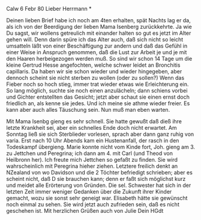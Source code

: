  Calw 6 Febr 80
Lieber Herrmann <Mogl>*

Deinen lieben Brief habe ich noch am 4ten erhalten, spät Nachts lag er da, als ich von der Beerdigung der lieben Mama Isenberg zurückkehrte. Ja wie Du sagst, wir wollens getreulich mit einander halten so gut es jetzt im Alter gehen will. Denn darin spüre ich das Alter auch, daß sich nicht so leicht umsatteln läßt von einer Beschäftigung zur andern und daß das Gefühl in einer Weise in Anspruch genommen, daß die Lust zur Arbeit je und je mit den Haaren herbeigezogen werden muß. So sind wir schon 14 Tage um die kleine Gertrud Hesse angefochten, welche schwer leidet an Bronchitis capillaris. Da haben wir sie schon wieder und wieder hingegeben, aber dennoch scheint sie nicht sterben zu wollen (oder zu sollen?) Wenn das Fieber noch so hoch stieg, immer trat wieder etwas wie Erleichterung ein. So lang möglich, suchte sie noch einen anzulächeln; dann schiens vorbei und Gichter entstellten das Gesicht; jetzt aber schaut sie einen ernst doch friedlich an, als kenne sie jedes. Und ich meine sie athme wieder freier. Es kann aber auch alles Täuschung sein. Nun muß man eben warten.

Mit Mama Isenbg gieng es sehr schnell. Sie hatte gewußt daß dieß ihre letzte Krankheit sei, aber ein schnelles Ende doch nicht erwartet. Am Sonntag ließ sie sich Sterblieder vorlesen, sprach aber dann ganz ruhig von varia. Erst nach 10 Uhr Abends kam ein Hustenanfall, der rasch in den Todeskampf übergieng. Marie konnte nicht vom Kinde fort, Joh. gieng am 3. zu Jettchen und Peregrina; ich dann am 4. mit Carl (und Theod von Heilbronn her). Ich freute mich Jettchen so gefaßt zu finden. Sie wird wahrscheinlich mit Peregrina hieher ziehen. Letztere freilich denkt an NZealand von wo Davidson und die 2 Töchter befriedigt schrieben; aber es scheint nicht, daß D sie brauchen kann; denn er faßt sich möglichst kurz und meidet alle Erörterung von Gründen. Die sel. Schwester hat sich in der letzten Zeit immer weniger Gedanken über die Zukunft ihrer Kinder gemacht, wozu sie sonst sehr geneigt war. Elisabeth hätte sie gewünscht noch einmal zu sehen. Sie wird jetzt auch zufrieden sein, daß es nicht geschehen ist.
 Mit herzlichen Grüßen auch von Julie
 Dein HGdt
